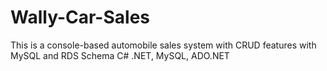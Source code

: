 # Wally-Car-Sales
This is a console-based automobile sales system with CRUD features with MySQL and RDS Schema
C# .NET, MySQL, ADO.NET
